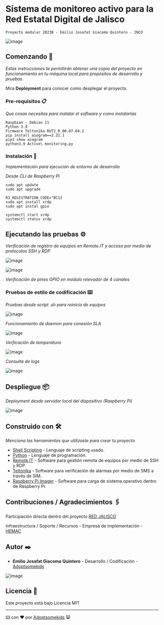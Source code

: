 # Sistema de monitoreo activo para la Red Estatal Digital de Jalisco
`Proyecto modular 2023B - Emilio Josafat Giacomo Quintero - INCO`

![image](https://github.com/Adoptsomekids/Sistema-de-monitoreo-activo-Red-Estatal-Digital-Jalisco/assets/83385717/464267f3-ad65-49b2-a2da-c0cc714942ae)


## Comenzando 🚀

_Estas instrucciones te permitirán obtener una copia del proyecto en funcionamiento en tu máquina local para propósitos de desarrollo y pruebas._

Mira **Deployment** para conocer como desplegar el proyecto.

### Pre-requisitos 📋

_Que cosas necesitas para instalar el software y como instalarlas_

```
Raspbian - Debian 11
Python 3.9
Firmware Teltonika RUT2_R_00.07.04.2
pip install aiogram==2.22.1
pip3 show aiogram
python3.9 Active\ monitoring.py 
```

### Instalación 🔧

_Implementación para ejecución de entorno de desarrollo_

_Desde CLI de Raspberry Pi_

```
sudo apt update
sudo apt upgrade

R3_REGISTRATION_CODE="BC12
sudo apt install xrdp
sudo apt instal gpio

systemctl start xrdp
systemctl status xrdp
```

## Ejecutando las pruebas ⚙️

_Verificación de registro de equipos en Remote.IT y acceso por medio de protocolos SSH y RDP_

![image](https://github.com/Adoptsomekids/Sistema-de-monitoreo-activo-Red-Estatal-Digital-Jalisco/assets/83385717/0c39c3cb-fe56-47ff-b817-d34865d73692)

![image](https://github.com/Adoptsomekids/Sistema-de-monitoreo-activo-Red-Estatal-Digital-Jalisco/assets/83385717/abe3ab90-4c17-455d-8c6f-7d3a2aa40570)

_Verificación de pines GPIO en módulo relevador de 4 canales_

### Pruebas de estilo de codificación ⌨️

_Pruebas desde script .sh para reinicio de equipos_

![image](https://github.com/Adoptsomekids/Sistema-de-monitoreo-activo-Red-Estatal-Digital-Jalisco/assets/83385717/ca2ef4f0-ae10-4215-b6d6-16a04f8aa776)

_Funcionamiento de daemon para conexión SLA_

![image](https://github.com/Adoptsomekids/Sistema-de-monitoreo-activo-Red-Estatal-Digital-Jalisco/assets/83385717/7379e4be-1c22-4f05-ad4e-a9a5843b9ea3)

_Verficación de temperatura_

![image](https://github.com/Adoptsomekids/Sistema-de-monitoreo-activo-Red-Estatal-Digital-Jalisco/assets/83385717/b1aa24ba-db09-4e26-955a-d7f8ce0456bd)

_Consulta de logs_

![image](https://github.com/Adoptsomekids/Sistema-de-monitoreo-activo-Red-Estatal-Digital-Jalisco/assets/83385717/f09d5095-668b-45da-b9b1-964176c6bb4f)


## Despliegue 📦

_Deployment desde servidor local del dispositivo (Raspberry Pi)_

![image](https://github.com/Adoptsomekids/Sistema-de-monitoreo-activo-Red-Estatal-Digital-Jalisco/assets/83385717/8f93cbb1-579f-4364-a6cd-a575d1e38b32)

## Construido con 🛠️

_Menciona las herramientas que utilizaste para crear tu proyecto_

* [Shell Scripting](https://www.shellscript.sh/) - Lenguaje de scripting usado.
* [Python](https://www.python.org/) - Lenguaje de programación.
* [Remote.IT](https://www.remote.it/) - Software para gestión remota de equipos por medio de SSH y RDP.
* [Teltonika](https://rms.teltonika-networks.com/) - Software para verificación de alarmas por medio de SMS a través de SIM.
* [Raspberry Pi Imager](https://www.raspberrypi.com/software/) - Software para carga de sistema operativo dentro de Raspberry Pi.

  
## Contribuciones / Agradecimientos 🖇️

Participación directa dentro del proyecto [RED JALISCO](https://red.jalisco.gob.mx/) 

Infraestructura / Soporte / Recursos - Empresa de implementación - [HEMAC](https://www.grupohemac.com.mx/) 

## Autor ✒️

* **Emilio Josafat Giacomo Quintero** - Desarrollo / Codificación - [Adoptsomekids](https://github.com/Adoptsomekids)

![image](https://github.com/Adoptsomekids/Sistema-de-monitoreo-activo-Red-Estatal-Digital-Jalisco/assets/83385717/3044989f-bca6-44f6-83b3-1b071d2faa9a)

## Licencia 📄

Este proyecto está bajo Licencia MIT

---
⌨️ con ❤️ por [Adoptsomekids](https://github.com/Adoptsomekids) 😸
